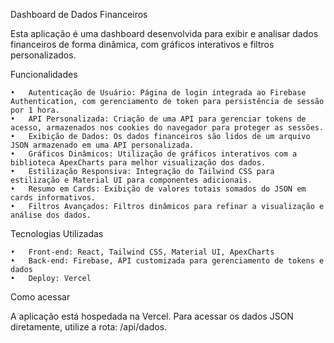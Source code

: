 Dashboard de Dados Financeiros

Esta aplicação é uma dashboard desenvolvida para exibir e analisar dados financeiros de forma dinâmica, com gráficos interativos e filtros personalizados.

Funcionalidades

	•	Autenticação de Usuário: Página de login integrada ao Firebase Authentication, com gerenciamento de token para persistência de sessão por 1 hora.
	•	API Personalizada: Criação de uma API para gerenciar tokens de acesso, armazenados nos cookies do navegador para proteger as sessões.
	•	Exibição de Dados: Os dados financeiros são lidos de um arquivo JSON armazenado em uma API personalizada.
	•	Gráficos Dinâmicos: Utilização de gráficos interativos com a biblioteca ApexCharts para melhor visualização dos dados.
	•	Estilização Responsiva: Integração do Tailwind CSS para estilização e Material UI para componentes adicionais.
	•	Resumo em Cards: Exibição de valores totais somados do JSON em cards informativos.
	•	Filtros Avançados: Filtros dinâmicos para refinar a visualização e análise dos dados.

Tecnologias Utilizadas

	•	Front-end: React, Tailwind CSS, Material UI, ApexCharts
	•	Back-end: Firebase, API customizada para gerenciamento de tokens e dados
	•	Deploy: Vercel

Como acessar

A aplicação está hospedada na Vercel. Para acessar os dados JSON diretamente, utilize a rota: /api/dados.
